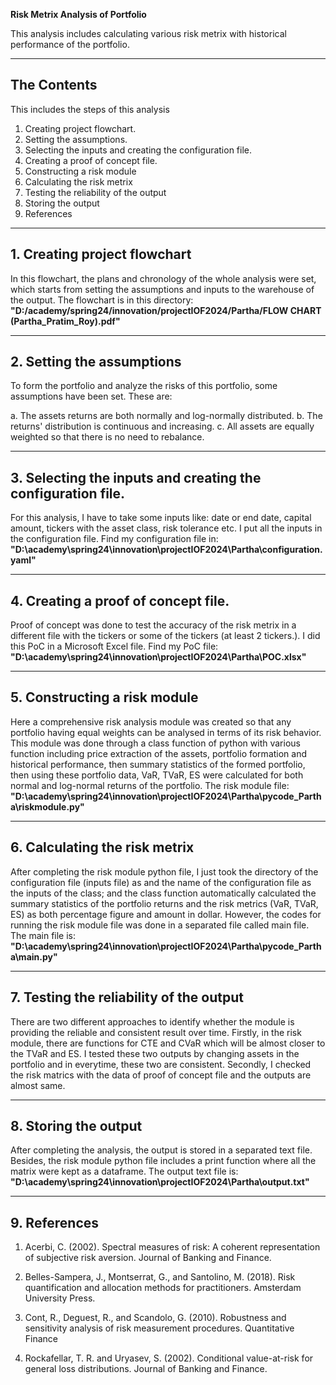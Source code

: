 **Risk Metrix Analysis of Portfolio**

This analysis includes calculating various risk metrix with historical performance of the portfolio. 

---

## The Contents

This includes the steps of this analysis

1. Creating project flowchart.
2. Setting the assumptions. 
3. Selecting the inputs and creating the configuration file.
4. Creating a proof of concept file.
5. Constructing a risk module
6. Calculating the risk metrix
7. Testing the reliability of the output
8. Storing the output
9. References

---

## 1. Creating project flowchart

In this flowchart, the plans and chronology of the whole analysis were set, which starts from setting the assumptions and inputs to the warehouse of the output. The flowchart is in this directory: **"D:/academy/spring24/innovation/projectIOF2024/Partha/FLOW CHART (Partha_Pratim_Roy).pdf"**

---

## 2. Setting the assumptions

To form the portfolio and analyze the risks of this portfolio, some assumptions have been set. These are:

a. The assets returns are both normally and log-normally distributed.
b. The returns' distribution is continuous and increasing.
c. All assets are equally weighted so that there is no need to rebalance.

---

## 3. Selecting the inputs and creating the configuration file.

For this analysis, I have to take some inputs like: date or end date, capital amount, tickers with the asset class, risk tolerance etc. I put all the inputs in the configuration file. Find my configuration file in: **"D:\academy\spring24\innovation\projectIOF2024\Partha\configuration.yaml"**

---

## 4. Creating a proof of concept file.

Proof of concept was done to test the accuracy of the risk metrix in a different file with the tickers or some of the tickers (at least 2 tickers.). I did this PoC in a Microsoft Excel file. Find my PoC file: **"D:\academy\spring24\innovation\projectIOF2024\Partha\POC.xlsx"**

---

## 5. Constructing a risk module

Here a comprehensive risk analysis module was created so that any portfolio having equal weights can be analysed in terms of its risk behavior. This module was done through a class function of python with various function including price extraction of the assets, portfolio formation and historical performance, then summary statistics of the formed portfolio, then using these portfolio data, VaR, TVaR, ES were calculated for both normal and log-normal returns of the portfolio. The risk module file: **"D:\academy\spring24\innovation\projectIOF2024\Partha\pycode_Partha\riskmodule.py"**

---

## 6. Calculating the risk metrix

After completing the risk module python file, I just took the directory of the configuration file (inputs file) as and the name of the configuration file as the inputs of the class; and the class function automatically calculated the summary statistics of the portfolio returns and the risk metrics (VaR, TVaR, ES) as both percentage figure and amount in dollar. However, the codes for running the risk module file was done in a separated file called main file. The main file is:
**"D:\academy\spring24\innovation\projectIOF2024\Partha\pycode_Partha\main.py"**

---

## 7. Testing the reliability of the output

There are two different approaches to identify whether the module is providing the reliable and consistent result over time. Firstly, in the risk module, there are functions for CTE and CVaR which will be almost closer to the TVaR and ES. I tested these two outputs by changing assets in the portfolio and in everytime, these two are consistent. Secondly, I checked the risk matrics with the data of proof of concept file and the outputs are almost same. 

---

## 8. Storing the output

After completing the analysis, the output is stored in a separated text file. Besides, the risk module python file includes a print function where all the matrix were kept as a dataframe. The output text file is:
**"D:\academy\spring24\innovation\projectIOF2024\Partha\output.txt"**

---

## 9. References

1. Acerbi, C. (2002).
Spectral measures of risk: A coherent representation of subjective risk
aversion.
Journal of Banking and Finance.

2. Belles-Sampera, J., Montserrat, G., and Santolino, M. (2018).
Risk quantification and allocation methods for practitioners.
Amsterdam University Press.

3. Cont, R., Deguest, R., and Scandolo, G. (2010).
Robustness and sensitivity analysis of risk measurement procedures.
Quantitative Finance

4. Rockafellar, T. R. and Uryasev, S. (2002).
Conditional value-at-risk for general loss distributions.
Journal of Banking and Finance.